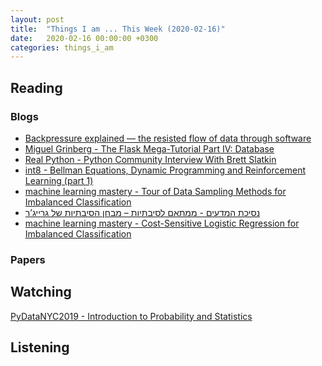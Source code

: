 ```yaml
---
layout: post
title:  "Things I am ... This Week (2020-02-16)"
date:   2020-02-16 00:00:00 +0300
categories: things_i_am
---
```


<!-- # Things I am ... This Week   -->

## Reading  

### Blogs

- [Backpressure explained — the resisted flow of data through software][md1]
- [Miguel Grinberg - The Flask Mega-Tutorial Part IV: Database][mg1]
- [Real Python - Python Community Interview With Brett Slatkin][rp1]
- [int8 - Bellman Equations, Dynamic Programming and Reinforcement Learning (part 1)][int81]
- [machine learning mastery - Tour of Data Sampling Methods for Imbalanced Classification][mlm1]
- [נסיכת המדעים - ממתאם לסיבתיות – מבחן הסיבתיות של גרייג’ר][sp1]
- [machine learning mastery - Cost-Sensitive Logistic Regression for Imbalanced Classification][mlm2]

### Papers

## Watching  

[PyDataNYC2019 - Introduction to Probability and Statistics][cb1]

## Listening  

[md1]:https://medium.com/@jayphelps/backpressure-explained-the-flow-of-data-through-software-2350b3e77ce7
[cb1]:https://github.com/willkurt/ProbAndStats-PyDataNYC2019
[mg1]:https://blog.miguelgrinberg.com/post/the-flask-mega-tutorial-part-iv-database
[rp1]:https://realpython.com/interview-brett-slatkin/
[int81]:https://int8.io/bellman-equations-reinforcement-learning/
[mlm1]:https://machinelearningmastery.com/data-sampling-methods-for-imbalanced-classification/
[sp1]:http://www.sci-princess.info/archives/3673
[mlm2]:https://machinelearningmastery.com/cost-sensitive-logistic-regression/

